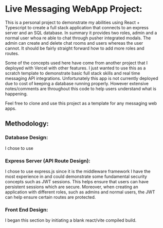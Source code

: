 # Live Messaging WebApp Project:

This is a personal project to demonstrate my abilities using React + Typescript to create a full stack application that connects to an express server and an SQL database. In summary it provides two roles, admin and a normal user whoa re able to chat through pusher integrated modals. The admin can create and delete chat rooms and users whereas the user cannot. It should be fairly straight forward how to add more roles and routes.

Some of the concepts used here have come from another project that I deployed with Vercel with other features. I just wanted to use this as a scratch template to demonstrate basic full stack skills and real time messaging API integrations. Unfortunately this app is not currently deployed due to cost of keeping a database running properly. However extensive notes/comments are throughout this code to help users understand what is happening. 

Feel free to clone and use this project as a template for any messaging web apps.

## Methodology:
### Database Design:
I chose to use 

### Express Server (API Route Design):
I chose to use express.js since it is the middleware framework I have the most experience in and could demonstrate some fundamental security concepts such as JWT sessions. This helps ensure that users can have persistent sessions which are secure. Moreover, when creating an application with different roles, such as admins and normal users, the JWT can help ensure certain routes are protected. 



### Front End Design:
I began this section by initiating a blank react/vite compiled build. 
